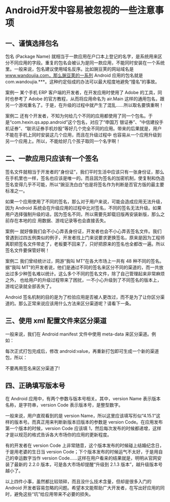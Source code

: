 # Android开发中容易被忽视的一些注意事项
## 一、谨慎选择包名
包名 (Package Name) 就相当于一款应用在户口本上登记的名字，是系统用来区分不同应用的字段。重复的包名会被认为是同一款应用，不能同时安装在一个系统里。一般来说，包名建议使用域名反序。比如豌豆荚的网站域名是 www.wandoujia.com，那么豌豆荚的一系列 Android 应用的包名就是 com.wandoujia.***。这种约定俗成的办法可以最大程度地避免“撞名”的事故。

案例一
某个手机 ERP 客户端的开发者，在开发应用时使用了 Adobe 的工具，同时也参考了 Adobe 的官方教程，从而将应用命名为 air.Main 这样的通用包名，跟另一个游戏重名了。于是，在升级的过程中就产生了混乱……所以取名要慎重啊！

案例二
还有个开发者，不知为何给几个不同的应用都使用了同一个包名。于是“com.hexin.qs.app.android”这个包名，对应了“申国万 银证券”、“中信建投手机证券”、“联讯证券手机炒股”等好几个完全不同的应用。带来的后果就是，用户不能在手机上同时安装这几个应用，而且在升级过程中 也容易从一个应用升级到另一个应用上。所以，不能给好几个孩子取同一个名字啊！

## 二、一款应用只应该有一个签名
签名文件就相当于开发者的“身份证”，我们平时生活中应该只有一张身份证，那么在手机里也一样，签名也应该是唯一的。而且因为签名的加密机制，使复制和伪造签名变得几乎不可能，所以“豌豆洗白白”也是将签名作为判断是否官方版的最主要标准之一。

如果一个应用使用了不同的签名，那么对于用户来说，可能会造成应用无法升级，因为 Android 系统会在升级应用的过程中比对签名，不同的签名无法升级。如果用户选择强制升级的话，因为签名不同，所以需要先卸载旧版再安装新版，那么之前存在本地的应 用数据、游戏记录等也会直接丢失。

案例一
就好像我们会不小心弄丢身份证，开发者也会不小心弄丢签名文件。我们曾遇到过四五例类似的例子，开发者找上门来说要求更换签名，原来是因为工程师离职把签名文件带走了，老板要不回来了，只好把原来的签名也全都改一遍。所以签名文件要保管好啊！

案例二
我们曾经统计过，网游“我叫 MT”在各大市场上一共有 48 种不同的签名。据“我叫 MT”的开发者说，他们是通过不同的签名来区分不同的渠道的，而一共放出过多少种签名难以统计。这么多个不同的签名文件，除了自己管理起来非常麻烦之外， 也给用户的升级过程带来了困扰，一不小心升级到了不同签名的版本上，游戏记录就全部丢失了。

Android 签名机制的目的是为了检验应用是否被人更改过，而不是为了让你区分渠道的。那么正常来说应该用什么方法来区分渠道呢？请看下一条。

## 三、使用 xml 配置文件来区分渠道
一般来说，我们在 Android manifest 文件中使用 meta-data 来区分渠道。例如：

<meta-data android:name="CHANNEL" android:value="wandoujia"/>
每次正式打包完成后，修改 android:value，再重新打包即可生成一个新的渠道包，所以：

不要再用签名来区分渠道了!

## 四、正确填写版本号
在 Android 应用中，有两个参数与版本号相关。其中，version Name 表示版本名称，是字符串，version Code 表示版本号，是整型数字。

一般来说，用户直观看到的是 version Name，所以这里应该填写形似“4.15.1”这样的版本号。而真正用来判断新版本旧版本的参数是 version Code。在应用发布第一个版本的时候，version Code 应该填 1，然后每次发布的时候都递增，这样才是以规范的格式告诉各大市场你的应用的更新程度。

有的开发者在 version Code 上非常随意，这个版本发布的时候碰上结婚纪念日，于是用老婆的生日当 version Code；下个版本发布的时候运气不太好，于是用自己的幸运数字当作 version Code……这样在用户看来的结果就是，明明从官网安装了最新的 2.2.0 版本，可是各大市场却提醒“升级到 2.1.3 版本”，越升级版本号越小了。

以上四件小事，虽然都比较琐碎，而且没什么技术含量，但却是很多入门的 Android 开发者容易忽略的问题。希望本文能帮助广大开发者，在写出好应用的同时，避免这些“坑”给应用带来不必要的损失。